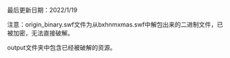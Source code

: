 最后更新日期：2022/1/19

注意：origin_binary.swf文件为从bxhnmxmas.swf中解包出来的二进制文件，已被加密，无法直接破解。

output文件夹中包含已经被破解的资源。
